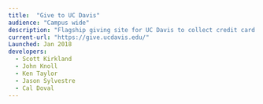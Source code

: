 ```yaml
---
title:  "Give to UC Davis"
audience: "Campus wide"
description: "Flagship giving site for UC Davis to collect credit card donations for a wide variety of campus areas and funds. Give to UC Davis increased online donations by over 20% in its first year of operation."
current-url: "https://give.ucdavis.edu/"
Launched: Jan 2018
developers:
  - Scott Kirkland
  - John Knoll
  - Ken Taylor
  - Jason Sylvestre
  - Cal Doval
---
```


